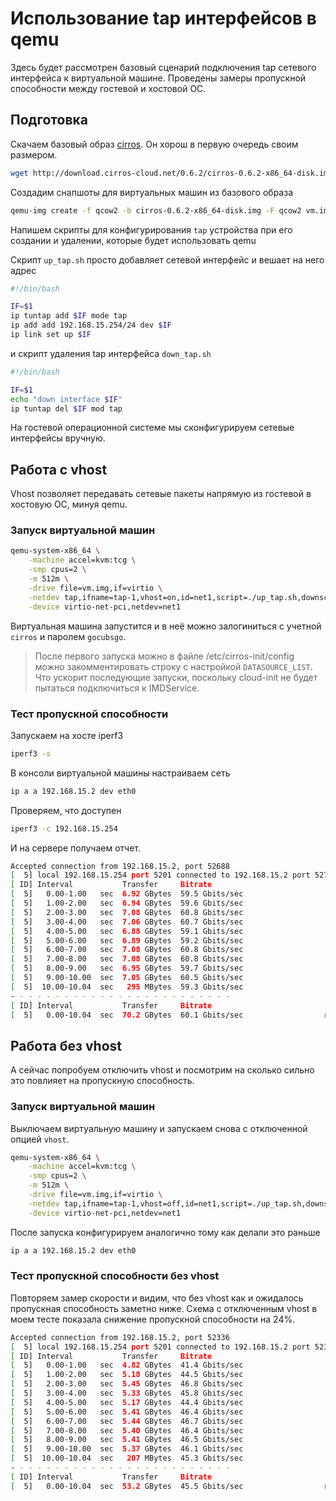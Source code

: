 # Использование tap интерфейсов в qemu

Здесь будет рассмотрен базовый сценарий подключения tap сетевого интерфейса
к виртуальной машине. Проведены замеры пропускной способности между гостевой
и хостовой ОС.

## Подготовка

Скачаем базовый образ [cirros](https://github.com/cirros-dev/cirros). Он хорош в первую
очередь своим размером.

```sh
wget http://download.cirros-cloud.net/0.6.2/cirros-0.6.2-x86_64-disk.img
```

Создадим снапшоты для виртуальных машин из базового образа

```sh
qemu-img create -f qcow2 -b cirros-0.6.2-x86_64-disk.img -F qcow2 vm.img 10G
```

Напишем скрипты для конфигурирования `tap` устройства при его создании и удалении,
которые будет использовать qemu

Скрипт `up_tap.sh` просто добавляет сетевой интерфейс и вешает на него адрес

```bash
#!/bin/bash

IF=$1
ip tuntap add $IF mode tap
ip add add 192.168.15.254/24 dev $IF
ip link set up $IF
```

и скрипт удаления tap интерфейса `down_tap.sh`

```bash
#!/bin/bash

IF=$1
echo "down interface $IF"
ip tuntap del $IF mod tap
```

На гостевой операционной системе мы сконфигурируем сетевые интерфейсы вручную.

## Работа с vhost

Vhost позволяет передавать сетевые пакеты напрямую из гостевой в хостовую ОС,
минуя qemu.

### Запуск виртуальной машин

```sh
qemu-system-x86_64 \
    -machine accel=kvm:tcg \
    -smp cpus=2 \
    -m 512m \
    -drive file=vm.img,if=virtio \
    -netdev tap,ifname=tap-1,vhost=on,id=net1,script=./up_tap.sh,downscript=./down_tap.sh \
    -device virtio-net-pci,netdev=net1
```

Виртуальная машина запустится и в неё можно залогиниться с учетной `cirros` и паролем `gocubsgo`.

> После первого запуска можно в файле /etc/cirros-init/config можно закомментировать
строку с настройкой `DATASOURCE_LIST`. Что ускорит последующие запуски, поскольку cloud-init
не будет пытаться подключиться к IMDService.

### Тест пропускной способности

Запускаем на хосте iperf3

```sh
iperf3 -s
```

В консоли виртуальной машины настраиваем сеть

```sh
ip a a 192.168.15.2 dev eth0
```

Проверяем, что доступен 

```sh
iperf3 -c 192.168.15.254
```

И на сервере получаем отчет.
```sh
Accepted connection from 192.168.15.2, port 52688
[  5] local 192.168.15.254 port 5201 connected to 192.168.15.2 port 52700
[ ID] Interval           Transfer     Bitrate
[  5]   0.00-1.00   sec  6.92 GBytes  59.5 Gbits/sec                  
[  5]   1.00-2.00   sec  6.94 GBytes  59.6 Gbits/sec                  
[  5]   2.00-3.00   sec  7.08 GBytes  60.8 Gbits/sec                  
[  5]   3.00-4.00   sec  7.06 GBytes  60.7 Gbits/sec                  
[  5]   4.00-5.00   sec  6.88 GBytes  59.1 Gbits/sec                  
[  5]   5.00-6.00   sec  6.89 GBytes  59.2 Gbits/sec                  
[  5]   6.00-7.00   sec  7.08 GBytes  60.8 Gbits/sec                  
[  5]   7.00-8.00   sec  7.08 GBytes  60.8 Gbits/sec                  
[  5]   8.00-9.00   sec  6.95 GBytes  59.7 Gbits/sec                  
[  5]   9.00-10.00  sec  7.05 GBytes  60.5 Gbits/sec                  
[  5]  10.00-10.04  sec   295 MBytes  59.3 Gbits/sec                  
- - - - - - - - - - - - - - - - - - - - - - - - -
[ ID] Interval           Transfer     Bitrate
[  5]   0.00-10.04  sec  70.2 GBytes  60.1 Gbits/sec                  receiver
```

## Работа без vhost

А сейчас попробуем отключить vhost и посмотрим на сколько сильно это повлияет на
пропускную способность.

### Запуск виртуальной машин

Выключаем виртуальную машину и запускаем снова с отключенной опцией `vhost`.

```sh
qemu-system-x86_64 \
    -machine accel=kvm:tcg \
    -smp cpus=2 \
    -m 512m \
    -drive file=vm.img,if=virtio \
    -netdev tap,ifname=tap-1,vhost=off,id=net1,script=./up_tap.sh,downscript=./down_tap.sh \
    -device virtio-net-pci,netdev=net1
```

После запуска конфигурируем аналогично тому как делали это раньше

```sh
ip a a 192.168.15.2 dev eth0
```

### Тест пропускной способности без vhost

Повторяем замер скорости и видим, что без vhost как и ожидалось пропускная способность
заметно ниже. Схема с отключенным vhost в моем тесте показала снижение пропускной
способности на 24%.

```sh
Accepted connection from 192.168.15.2, port 52336
[  5] local 192.168.15.254 port 5201 connected to 192.168.15.2 port 52340
[ ID] Interval           Transfer     Bitrate
[  5]   0.00-1.00   sec  4.82 GBytes  41.4 Gbits/sec                  
[  5]   1.00-2.00   sec  5.18 GBytes  44.5 Gbits/sec                  
[  5]   2.00-3.00   sec  5.45 GBytes  46.8 Gbits/sec                  
[  5]   3.00-4.00   sec  5.33 GBytes  45.8 Gbits/sec                  
[  5]   4.00-5.00   sec  5.17 GBytes  44.4 Gbits/sec                  
[  5]   5.00-6.00   sec  5.41 GBytes  46.4 Gbits/sec                  
[  5]   6.00-7.00   sec  5.44 GBytes  46.7 Gbits/sec                  
[  5]   7.00-8.00   sec  5.40 GBytes  46.4 Gbits/sec                  
[  5]   8.00-9.00   sec  5.41 GBytes  46.5 Gbits/sec                  
[  5]   9.00-10.00  sec  5.37 GBytes  46.1 Gbits/sec                  
[  5]  10.00-10.04  sec   207 MBytes  45.3 Gbits/sec                  
- - - - - - - - - - - - - - - - - - - - - - - - -
[ ID] Interval           Transfer     Bitrate
[  5]   0.00-10.04  sec  53.2 GBytes  45.5 Gbits/sec                  receiver
```

